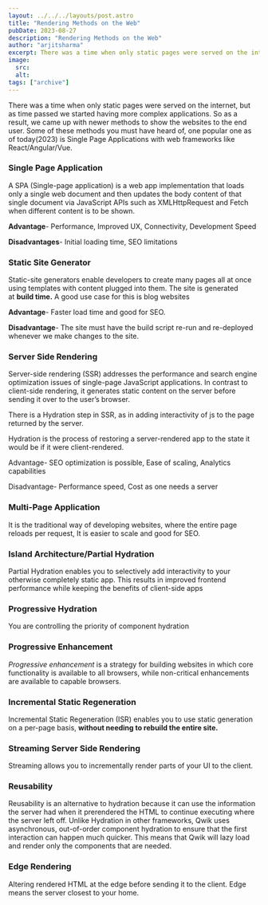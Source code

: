 ```yaml
---
layout: ../../../layouts/post.astro
title: "Rendering Methods on the Web"
pubDate: 2023-08-27
description: "Rendering Methods on the Web"
author: "arjitsharma"
excerpt: There was a time when only static pages were served on the internet, but as time passed we started having more complex applications. So as a result, we came up with newer methods to show the websites to the end user. Some of these methods you must have heard of, one popular one as of today(2023) is Single Page Applications with web frameworks like React/Angular/Vue.
image:
  src:
  alt:
tags: ["archive"]
---
```


There was a time when only static pages were served on the internet, but as time passed we started having more complex applications. So as a result, we came up with newer methods to show the websites to the end user. Some of these methods you must have heard of, one popular one as of today(2023) is Single Page Applications with web frameworks like React/Angular/Vue.

### Single Page Application

A SPA (Single-page application) is a web app implementation that loads only a single web document and then updates the body content of that single document via JavaScript APIs such as XMLHttpRequest and Fetch when different content is to be shown.

**Advantage**\- Performance, Improved UX, Connectivity, Development Speed

**Disadvantages**\- Initial loading time, SEO limitations

### Static Site Generator

Static-site generators enable developers to create many pages all at once using templates with content plugged into them. The site is generated at **build time.** A good use case for this is blog websites

**Advantage**\- Faster load time and good for SEO.

**Disadvantage**\- The site must have the build script re-run and re-deployed whenever we make changes to the site.

### Server Side Rendering

Server-side rendering (SSR) addresses the performance and search engine optimization issues of single-page JavaScript applications. In contrast to client-side rendering, it generates static content on the server before sending it over to the user’s browser.

There is a Hydration step in SSR, as in adding interactivity of js to the page returned by the server.

Hydration is the process of restoring a server-rendered app to the state it would be if it were client-rendered.

Advantage- SEO optimization is possible, Ease of scaling, Analytics capabilities

Disadvantage- Performance speed, Cost as one needs a server

### Multi-Page Application

It is the traditional way of developing websites, where the entire page reloads per request, It is easier to scale and good for SEO.

### Island Architecture/Partial Hydration

Partial Hydration enables you to selectively add interactivity to your otherwise completely static app. This results in improved frontend performance while keeping the benefits of client-side apps

### Progressive Hydration

You are controlling the priority of component hydration

### Progressive Enhancement

*Progressive enhancement* is a strategy for building websites in which core functionality is available to all browsers, while non-critical enhancements are available to capable browsers.

### Incremental Static Regeneration

Incremental Static Regeneration (ISR) enables you to use static generation on a per-page basis, **without needing to rebuild the entire site.**

### Streaming Server Side Rendering

Streaming allows you to incrementally render parts of your UI to the client.

### Reusability

Reusability is an alternative to hydration because it can use the information the server had when it prerendered the HTML to continue executing where the server left off. Unlike Hydration in other frameworks, Qwik uses asynchronous, out-of-order component hydration to ensure that the first interaction can happen much quicker. This means that Qwik will lazy load and render only the components that are needed.

### Edge Rendering

Altering rendered HTML at the edge before sending it to the client. Edge means the server closest to your home.